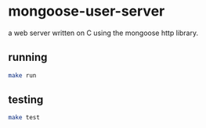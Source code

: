 # mongoose-user-server

a web server written on C using the mongoose http library.

## running
```sh
make run
```

## testing
```sh
make test
```
